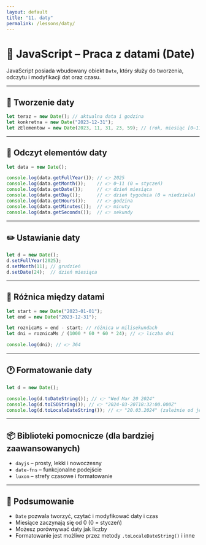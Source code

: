 ```yaml
---
layout: default
title: "11. daty"
permalink: /lessons/daty/
---
```


# 📅 JavaScript – Praca z datami (Date)

JavaScript posiada wbudowany obiekt `Date`, który służy do tworzenia, odczytu i modyfikacji dat oraz czasu.

---

## 🔹 Tworzenie daty

```js
let teraz = new Date(); // aktualna data i godzina
let konkretna = new Date("2023-12-31");
let zElementow = new Date(2023, 11, 31, 23, 59); // (rok, miesiąc [0–11], dzień, godzina, minuta)
```

---

## 📖 Odczyt elementów daty

```js
let data = new Date();

console.log(data.getFullYear()); // 👉 2025
console.log(data.getMonth());    // 👉 0–11 (0 = styczeń)
console.log(data.getDate());     // 👉 dzień miesiąca
console.log(data.getDay());      // 👉 dzień tygodnia (0 = niedziela)
console.log(data.getHours());    // 👉 godzina
console.log(data.getMinutes());  // 👉 minuty
console.log(data.getSeconds());  // 👉 sekundy
```

---

## ✏️ Ustawianie daty

```js
let d = new Date();
d.setFullYear(2025);
d.setMonth(11); // grudzień
d.setDate(24);  // dzień miesiąca
```

---

## 🧮 Różnica między datami

```js
let start = new Date("2023-01-01");
let end = new Date("2023-12-31");

let roznicaMs = end - start; // różnica w milisekundach
let dni = roznicaMs / (1000 * 60 * 60 * 24); // 👉 liczba dni

console.log(dni); // 👉 364
```

---

## 🕐 Formatowanie daty

```js
let d = new Date();

console.log(d.toDateString()); // 👉 "Wed Mar 20 2024"
console.log(d.toISOString()); // 👉 "2024-03-20T18:32:00.000Z"
console.log(d.toLocaleDateString()); // 👉 "20.03.2024" (zależnie od języka)
```

---

## 📦 Biblioteki pomocnicze (dla bardziej zaawansowanych)

- `dayjs` – prosty, lekki i nowoczesny
- `date-fns` – funkcjonalne podejście
- `luxon` – strefy czasowe i formatowanie

---

## 🧠 Podsumowanie

- `Date` pozwala tworzyć, czytać i modyfikować daty i czas
- Miesiące zaczynają się od 0 (0 = styczeń)
- Możesz porównywać daty jak liczby
- Formatowanie jest możliwe przez metody `.toLocaleDateString()` i inne

